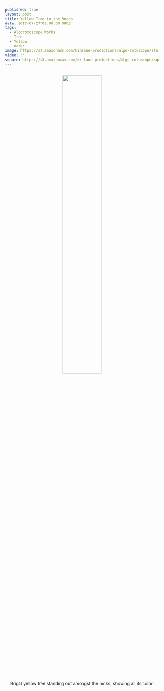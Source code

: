 ```yaml
---
published: true
layout: post
title: Yellow Tree in the Rocks
date: 2017-07-27T09:00:00.000Z
tags:
  - Algorotoscope Works
  - Tree
  - Yellow
  - Rocks
image: https://s3.amazonaws.com/kinlane-productions/algo-rotoscope/stories/yellow-tree-in-the-rocks.jpg
video: ''
square: https://s3.amazonaws.com/kinlane-productions/algo-rotoscope/square/yellow-tree-in-the-rocks-square.jpg
---
```

<p align="center"><img src="{{ page.image }}" width="50%" style="padding: 15px;" /></p>
<p align="center">Bright yellow tree standing out amongst the rocks, showing all its color.</p>
